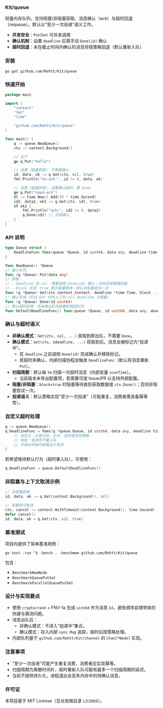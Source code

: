 ### Kit/queue

轻量内存队列，支持阻塞/非阻塞获取、消息确认（ack）与超时回退（requeue）。默认以“至少一次投递”语义工作。

- **并发安全**：`Put`/`Get` 可并发调用
- **确认机制**：设置 `deadline` 后需手动 `Done(id)` 确认
- **超时回退**：未在截止时间内确认的消息将按策略回退（默认重新入队）

### 安装

```shell
go get github.com/Rehtt/Kit/queue
```

### 快速开始

```go
package main

import (
    "context"
    "fmt"
    "time"

    "github.com/Rehtt/Kit/queue"
)

func main() {
    q := queue.NewQueue()
    ctx := context.Background()

    // 生产
    go q.Put("hello")

    // 消费（阻塞获取），不需要确认
    id, data, ok := q.Get(ctx, nil, true)
    fmt.Println("no-ack:", id != 0, data, ok)

    // 消费（阻塞获取），设置确认超时，需 Done
    go q.Put("need-ack")
    dl := time.Now().Add(30 * time.Second)
    id2, data2, ok2 := q.Get(ctx, &dl, true)
    if ok2 {
        fmt.Println("ack:", id2 != 0, data2)
        q.Done(id2) // 完成确认
    }
}
```

### API 说明

```go
type Queue struct {
    DeadlineFunc func(queue *Queue, id uint64, data any, deadline time.Time)
}

func NewQueue() *Queue
// 推入队列
func (q *Queue) Put(data any)
// 获取：
// - deadline 非 nil：需要调用 Done(id) 确认；否则将按策略回退
// - block 可选：true 表示阻塞等待；默认非阻塞尝试一次
func (q *Queue) Get(ctx context.Context, deadline *time.Time, block ...bool) (id uint64, data any, ok bool)
// 确认完成（仅当 Get 时传入了非 nil deadline 才需要）
func (q *Queue) Done(id uint64)
// 默认超时处理：将未确认的消息重新放回队列
func DefaultDeadlineFunc() func(queue *Queue, id uint64, data any, deadline time.Time)
```

### 确认与超时语义

- **非确认模式**：`Get(ctx, nil, ...)` 获取到即出队，不需要 `Done`。
- **确认模式**：`Get(ctx, &deadline, ...)` 获取到后，消息会被标记为“投递中”。
  - 在 `deadline` 之前调用 `Done(id)` 完成确认并移除标记。
  - 若超时未确认，内部扫描协程会触发 `DeadlineFunc`（默认将消息重新 `Put`）。
- **扫描周期**：默认每 `5m` 扫描一次超时消息（内部变量 `scanTime`）。
  - 当前版本未导出配置项，若需要可提 Issue/PR 以支持外部配置。
- **阻塞/非阻塞**：`block=true` 时阻塞等待直到获取数据或 `ctx.Done()`；否则非阻塞尝试一次。
- **投递语义**：默认策略实现“至少一次投递”（可能重复，消费者需具备幂等性）。

### 自定义超时处理

```go
q := queue.NewQueue()
q.DeadlineFunc = func(q *queue.Queue, id uint64, data any, deadline time.Time) {
    // 自定义：记录日志、打点、丢弃或改写策略
    // 例如：丢弃而不重入队
    // 不做任何操作即相当于丢弃
}
```

若希望维持默认行为（超时重入队），可使用：

```go
q.DeadlineFunc = queue.DefaultDeadlineFunc()
```

### 非阻塞与上下文取消示例

```go
// 非阻塞获取
id, data, ok := q.Get(context.Background(), nil)

// 阻塞但可取消
ctx, cancel := context.WithTimeout(context.Background(), time.Second)
defer cancel()
id, data, ok = q.Get(ctx, nil, true)
```

### 基准测试

项目内提供了简单基准用例：

```shell
go test -run ^$ -bench . -benchmem github.com/Rehtt/Kit/queue
```

包含：
- `BenchmarkNewNode`
- `BenchmarkQueuePutGet`
- `BenchmarkParallelQueuePutGet`

### 设计与实现要点

- 使用 `crypto/rand` + FNV-1a 生成 `uint64` 作为消息 `Id`，避免顺序自增带来的热键与猜测问题。
- 消息出队后：
  - 非确认模式：不进入“投递中”集合。
  - 确认模式：存入内部 `sync.Map` 追踪，超时后按策略处理。
- 内部队列基于 `github.com/Rehtt/Kit/channel` 的 `Chan[*Node]` 实现。

### 注意事项

- “至少一次投递”可能产生重复消费，消费者应实现幂等。
- 扫描周期为离散时间片，超时重新入队可能有最多一个扫描周期的延迟。
- 当前不提供持久化，进程退出会丢失内存中的待确认消息。

### 许可证

本项目基于 MIT License（见仓库根目录 `LICENSE`）。


